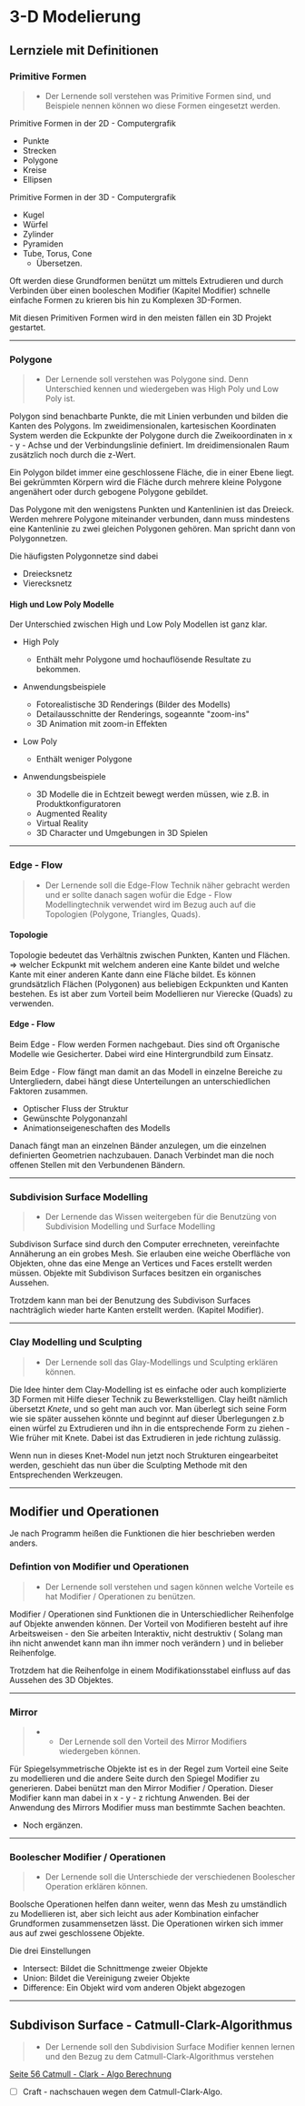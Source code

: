 # 3-D Modelierung

## Lernziele mit Definitionen

### Primitive Formen 

> - Der Lernende soll verstehen was Primitive Formen sind, und Beispiele nennen können wo diese Formen eingesetzt werden.


Primitive Formen in der 2D - Computergrafik
- Punkte
- Strecken
- Polygone 
- Kreise 
- Ellipsen 

Primitive Formen in der 3D - Computergrafik
- Kugel
- Würfel 
- Zylinder 
- Pyramiden
- Tube, Torus, Cone 
    - Übersetzen.

Oft werden diese Grundformen benützt um mittels Extrudieren und durch Verbinden über einen booleschen Modifier (Kapitel Modifier) schnelle einfache Formen zu krieren bis hin zu Komplexen 3D-Formen.

Mit diesen Primitiven Formen wird in den meisten fällen ein 3D Projekt gestartet.

<!-- Quellen 
    http://www.peachpit.com/articles/article.aspx?p=30594&seqNum=5
    http://findnerd.com/list/view/Different-Techniques-Used-for-3D-Modeling/11819/
 -->
<hr>

### Polygone

> - Der Lernende soll verstehen was Polygone sind. Denn Unterschied kennen und wiedergeben was High Poly und Low Poly ist.

Polygon sind benachbarte Punkte, die mit Linien verbunden und bilden die Kanten des Polygons.
Im zweidimensionalen, kartesischen Koordinaten System werden die Eckpunkte der Polygone durch die Zweikoordinaten in x - y - Achse und der Verbindungslinie definiert. Im dreidimensionalen Raum zusätzlich noch durch die z-Wert.

Ein Polygon bildet immer eine geschlossene Fläche, die in einer Ebene liegt. Bei gekrümmten Körpern wird die Fläche durch mehrere kleine Polygone angenähert oder durch gebogene Polygone gebildet.

Das Polygone mit den wenigstens Punkten und Kantenlinien ist das Dreieck. Werden mehrere Polygone miteinander verbunden, dann muss mindestens eine Kantenlinie zu zwei gleichen Polygonen gehören. Man spricht dann von Polygonnetzen.
  <!-- https://www.itwissen.info/Polygon-polygon.html
        https://www.autodesk.de/solutions/3d-modeling-software -->

Die häufigsten Polygonnetze sind dabei
- Dreiecksnetz
- Vierecksnetz

#### High und Low Poly Modelle 

Der Unterschied zwischen High und Low Poly Modellen ist ganz klar. 

- High Poly
    - Enthält mehr Polygone umd hochauflösende Resultate zu bekommen.

- Anwendungsbeispiele
    - Fotorealistische 3D Renderings (Bilder des Modells)
    - Detailausschnitte der Renderings, sogeannte "zoom-ins"
    - 3D Animation mit zoom-in Effekten

- Low Poly
    - Enthält weniger Polygone

- Anwendungsbeispiele
    - 3D Modelle die in Echtzeit bewegt werden müssen, wie z.B. in Produktkonfiguratoren
    - Augmented Reality
    - Virtual Reality
    - 3D Character und Umgebungen in 3D Spielen

<!-- http://www.virtualemotion.de/digitale-welt/item/16-was-ist-der-unterschied-zwischen-low-poly-und-high-poly-modellen -->

<hr>

### Edge - Flow 

> - Der Lernende soll die Edge-Flow Technik näher gebracht werden und er sollte danach sagen wofür die Edge - Flow Modellingtechnik verwendet wird im Bezug auch auf die Topologien (Polygone, Triangles, Quads).

#### Topologie 

Topologie bedeutet das Verhältnis zwischen Punkten, Kanten und Flächen. => welcher Eckpunkt mit welchem anderen eine Kante bildet und welche Kante mit einer anderen Kante dann eine Fläche bildet.
Es können grundsätzlich Flächen (Polygonen) aus beliebigen Eckpunkten und Kanten bestehen. Es ist aber zum Vorteil beim Modellieren nur Vierecke (Quads) zu verwenden.
<!-- https://sftp.hs-furtwangen.de/~mch/computergrafik/script/chapter03/lecture01/ -->

#### Edge - Flow 

Beim Edge - Flow werden Formen nachgebaut. Dies sind oft Organische Modelle wie Gesicherter.
Dabei wird eine Hintergrundbild zum Einsatz.

Beim Edge - Flow fängt man damit an das Modell in einzelne Bereiche zu Untergliedern, dabei hängt diese Unterteilungen an unterschiedlichen Faktoren zusammen.
- Optischer Fluss der Struktur
- Gewünschte Polygonanzahl
- Animationseigeneschaften des Modells

Danach fängt man an einzelnen Bänder anzulegen, um die einzelnen definierten Geometrien nachzubauen.
Danach Verbindet man die noch offenen Stellen mit den Verbundenen Bändern.

<!-- https://sftp.hs-furtwangen.de/~mch/computergrafik/script/chapter03/lecture01/ -->

<hr>

### Subdivision Surface Modelling

> - Der Lernende das Wissen weitergeben für die Benutzüng von Subdivision Modelling und Surface Modelling

Subdivison Surface sind durch den Computer errechneten, vereinfachte Annäherung an ein grobes Mesh.
Sie erlauben eine weiche Oberfläche von Objekten, ohne das eine Menge an Vertices und Faces erstellt werden müssen.
Objekte mit Subdivison Surfaces besitzen ein organisches Aussehen.

Trotzdem kann man bei der Benutzung des Subdivison Surfaces nachträglich wieder harte Kanten erstellt werden.
(Kapitel Modifier).

<hr>

### Clay Modelling und Sculpting

> - Der Lernende soll das Glay-Modellings und Sculpting erklären können.

Die Idee hinter dem Clay-Modelling ist es einfache oder auch komplizierte 3D Formen mit Hilfe dieser Technik zu Bewerkstelligen.
Clay heißt nämlich übersetzt *Knete*, und so geht man auch vor. Man überlegt sich seine Form wie sie später aussehen könnte und beginnt auf dieser Überlegungen z.b einen würfel zu Extrudieren und ihn in die entsprechende Form zu ziehen - Wie früher mit Knete.
Dabei ist das Extrudieren in jede richtung zulässig.

Wenn nun in dieses Knet-Model nun jetzt noch Strukturen eingearbeitet werden, geschieht das nun über die Sculpting Methode mit den Entsprechenden Werkzeugen.

<hr>


## Modifier und Operationen

Je nach Programm heißen die Funktionen die hier beschrieben werden anders.


### Defintion von Modifier und Operationen

> - Der Lernende soll verstehen und sagen können welche Vorteile es hat Modifier / Operationen zu benützen.

Modifier / Operationen sind Funktionen die in Unterschiedlicher Reihenfolge auf Objekte anwenden können.
Der Vorteil von Modifieren besteht auf ihre Arbeitsweisen - den Sie arbeiten Interaktiv, nicht destruktiv ( Solang man ihn nicht anwendet kann man ihn immer noch verändern ) und in belieber Reihenfolge.

Trotzdem hat die Reihenfolge in einem Modifikationsstabel einfluss auf das Aussehen des 3D Objektes.

<!-- https://de.wikibooks.org/wiki/Blender_Dokumentation:_Modifiers -->

<hr>

### Mirror

> - - Der Lernende soll den Vorteil des Mirror Modifiers wiedergeben können.

Für Spiegelsymmetrische Objekte ist es in der Regel zum Vorteil eine Seite zu modellieren und die andere Seite durch den Spiegel Modifier zu generieren.
Dabei benützt man den Mirror Modifier / Operation.
Dieser Modifier kann man dabei in x - y - z richtung Anwenden.
Bei der Anwendung des Mirrors Modifier muss man bestimmte Sachen beachten.
- Noch ergänzen.

<!-- https://de.wikibooks.org/wiki/Blender_Dokumentation:_Spiegelsymmetrische_Objekte -->

<hr>

### Boolescher Modifier / Operationen

> - Der Lernende soll die Unterschiede der verschiedenen Boolescher Operation erklären können.

Boolsche Operationen helfen dann weiter, wenn das Mesh zu umständlich zu Modellieren ist, aber sich leicht aus ader Kombination einfacher Grundformen zusammensetzen lässt.
Die Operationen wirken sich immer aus auf zwei geschlossene Objekte.

Die drei Einstellungen
- Intersect: Bildet die Schnittmenge zweier Objekte
- Union: Bildet die Vereinigung zweier Objekte 
- Difference: Ein Objekt wird vom anderen Objekt abgezogen

<!-- https://de.wikibooks.org/wiki/Blender_Dokumentation:_Boolsche_Operationen -->

<hr>

## Subdivison Surface - Catmull-Clark-Algorithmus

> - Der Lernende soll den Subdivision Surface Modifier kennen lernen und den Bezug zu dem Catmull-Clark-Algorithmus verstehen


[Seite 56 Catmull - Clark - Algo Berechnung](http://graphics.stanford.edu/courses/cs468-10-fall/LectureSlides/10_Subdivision.pdf)
- [ ] Craft - nachschauen wegen dem Catmull-Clark-Algo. 

<!-- https://de.wikibooks.org/wiki/Blender_Dokumentation:_Subdivision_Surfaces -->
